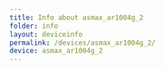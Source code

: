 ```yaml
---
title: Info about asmax_ar1004g_2
folder: info
layout: deviceinfo
permalink: /devices/asmax_ar1004g_2/
device: asmax_ar1004g_2
---
```

